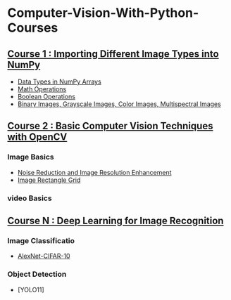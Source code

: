 # Computer-Vision-With-Python-Courses
###
## **[Course 1 : Importing Different Image Types into NumPy](https://github.com/faezeh-gholamrezaie/Computer-Vision-With-Python-Courses/tree/main/C1-NumPy)**<br> 
- [Data Types in NumPy Arrays](https://github.com/faezeh-gholamrezaie/Computer-Vision-With-Python-Courses/blob/main/C1-NumPy/Data_Types_in_NumPy.ipynb)
- [Math Operations](https://github.com/faezeh-gholamrezaie/Computer-Vision-With-Python-Courses/blob/main/C1-NumPy/numpy_array_math_operations.ipynb)
- [Boolean Operations](https://github.com/faezeh-gholamrezaie/Computer-Vision-With-Python-Courses/blob/main/C1-NumPy/Boolean_Operations.ipynb)
- [Binary Images, Grayscale Images, Color Images, Multispectral Images](https://github.com/faezeh-gholamrezaie/Computer-Vision-With-Python-Courses/blob/main/C1-NumPy/Type_of_image.ipynb)

## **[Course 2 : Basic Computer Vision Techniques with OpenCV](https://github.com/faezeh-gholamrezaie/Computer-Vision-With-Python-Courses/tree/main/C2-OpenCV)**<br> 

### **Image Basics**
- [Noise Reduction and Image Resolution Enhancement](https://github.com/faezeh-gholamrezaie/Computer-Vision-With-Python-Courses/blob/main/C2-OpenCV/Noise_Reduction_and_Image_Resolution_Enhancement.ipynb)
- [Image Rectangle Grid](https://github.com/faezeh-gholamrezaie/Computer-Vision-With-Python-Courses/blob/main/C2-OpenCV/Image_Rectangle_Grid.ipynb)

### **video Basics**
## **[Course N : Deep Learning for Image Recognition](https://github.com/faezeh-gholamrezaie/Computer-Vision-With-Python-Courses/tree/main/Cn-Deep%20Learning)**<br> 

### **Image Classificatio**
- [AlexNet-CIFAR-10](https://github.com/faezeh-gholamrezaie/Computer-Vision-With-Python-Courses/blob/main/Cn-Deep%20Learning/AlexNet-CIFAR-10.ipynb)

### **Object Detection**
- [YOLO11]
